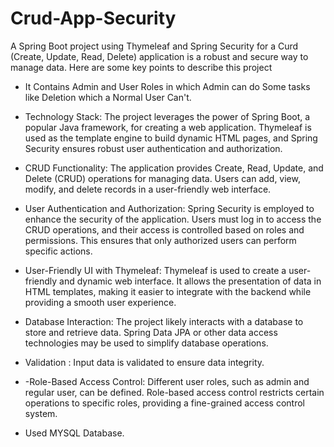 # Crud-App-Security
 A Spring Boot project using Thymeleaf and Spring Security for a Curd (Create, Update, Read, Delete) application is a robust and secure way to manage data. Here are some key points  to describe this project
- It Contains Admin and User Roles in which Admin can do Some tasks like Deletion which a Normal User Can't.
- Technology Stack: The project leverages the power of Spring Boot, a popular Java framework, for creating a web application. Thymeleaf is used as the template engine to build dynamic HTML pages, and Spring Security ensures robust user authentication and authorization.

- CRUD Functionality: The application provides Create, Read, Update, and Delete (CRUD) operations for managing data. Users can add, view, modify, and delete records in a user-friendly web interface.
- User Authentication and Authorization: Spring Security is employed to enhance the security of the application. Users must log in to access the CRUD operations, and their access is controlled based on roles and permissions. This ensures that only authorized users can perform specific actions.
- User-Friendly UI with Thymeleaf: Thymeleaf is used to create a user-friendly and dynamic web interface. It allows the presentation of data in HTML templates, making it easier to integrate with the backend while providing a smooth user experience.

- Database Interaction: The project likely interacts with a database to store and retrieve data. Spring Data JPA or other data access technologies may be used to simplify database operations.
- Validation : Input data is validated to ensure data integrity.
- -Role-Based Access Control: Different user roles, such as admin and regular user, can be defined. Role-based access control restricts certain operations to specific roles, providing a fine-grained access control system.
- Used MYSQL Database.
